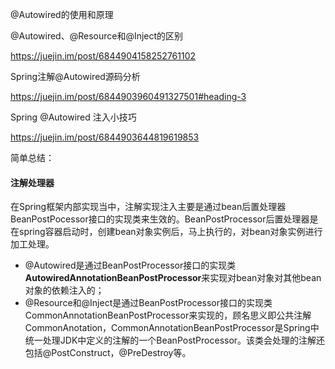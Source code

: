 @Autowired的使用和原理



@Autowired、@Resource和@Inject的区别

https://juejin.im/post/6844904158252761102

Spring注解@Autowired源码分析

https://juejin.im/post/6844903960491327501#heading-3

Spring @Autowired 注入小技巧

https://juejin.im/post/6844903644819619853



简单总结：

#### 注解处理器

​    在Spring框架内部实现当中，注解实现注入主要是通过bean后置处理器BeanPostPocessor接口的实现类来生效的。BeanPostProcessor后置处理器是在spring容器启动时，创建bean对象实例后，马上执行的，对bean对象实例进行加工处理。     

- @Autowired是通过BeanPostProcessor接口的实现类**AutowiredAnnotationBeanPostProcessor**来实现对bean对象对其他bean对象的依赖注入的；
- @Resource和@Inject是通过BeanPostProcessor接口的实现类CommonAnnotationBeanPostProcessor来实现的，顾名思义即公共注解CommonAnotation，CommonAnnotationBeanPostProcessor是Spring中统一处理JDK中定义的注解的一个BeanPostProcessor。该类会处理的注解还包括@PostConstruct，@PreDestroy等。















